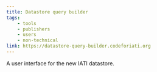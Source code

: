 ```yaml
---
title: Datastore query builder
tags:
    - tools
    - publishers
    - users
    - non-technical
link: https://datastore-query-builder.codeforiati.org
---
```


A user interface for the new IATI datastore.
